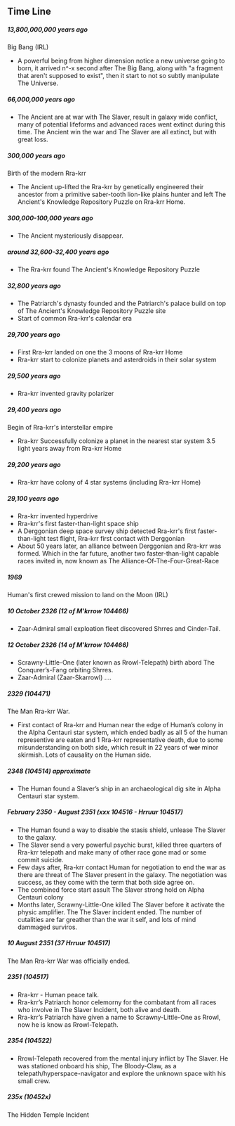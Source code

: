 ## Time Line

##### 13,800,000,000 years ago

Big Bang (IRL)

- A powerful being from higher dimension notice a new universe going to born, it arrived n^-x second after The Big Bang, along with "a fragment that aren't supposed to exist", then it start to not so subtly manipulate The Universe.

##### 66,000,000 years ago

- The Ancient are at war with The Slaver, result in galaxy wide conflict, many of potential lifeforms and advanced races went extinct during this time.
The Ancient win the war and The Slaver are all extinct, but with great loss.

##### 300,000 years ago

Birth of the modern Rra-krr

- The Ancient up-lifted the Rra-krr by genetically engineered their ancestor from a primitive saber-tooth lion-like plains hunter and left The Ancient's Knowledge Repository Puzzle on Rra-krr Home.

##### 300,000-100,000 years ago

- The Ancient mysteriously disappear.

##### around 32,600-32,400 years ago

- The Rra-krr found The Ancient's Knowledge Repository Puzzle

##### 32,800 years ago

- The Patriarch's dynasty founded and the Patriarch's palace build on top of The Ancient's Knowledge Repository Puzzle site
- Start of common Rra-krr's calendar era

##### 29,700 years ago

- First Rra-krr landed on one the 3 moons of Rra-krr Home
- Rra-krr start to colonize planets and asterdroids in their solar system

##### 29,500 years ago

- Rra-krr invented gravity polarizer

##### 29,400 years ago

Begin of Rra-krr's interstellar empire

- Rra-krr Successfully colonize a planet in the nearest star system 3.5 light years away from Rra-krr Home

##### 29,200 years ago

- Rra-krr have colony of 4 star systems (including Rra-krr Home)

##### 29,100 years ago

- Rra-krr invented hyperdrive
- Rra-krr's first faster-than-light space ship
- A Derggonian deep space survey ship detected Rra-krr's first faster-than-light test flight, Rra-krr first contact with Derggonian
- About 50 years later, an alliance between Derggonian and Rra-krr was formed. Which in the far future, another two faster-than-light capable races invited in, now known as The Alliance-Of-The-Four-Great-Race

##### 1969

Human's first crewed mission to land on the Moon (IRL)

##### 10 October 2326 (12 of M'krrow 104466)

- Zaar-Admiral small exploation fleet discovered Shrres and Cinder-Tail.

##### 12 October 2326 (14 of M'krrow 104466)

- Scrawny-Little-One (later known as Rrowl-Telepath) birth abord The Conqurer’s-Fang orbiting Shrres.
- Zaar-Admiral (Zaar-Skarrowl) .... 

##### 2329 (104471)

The Man Rra-krr War.

- First contact of Rra-krr and Human near the edge of Human’s colony in the Alpha Centauri star system, which ended badly as all 5 of the human representive are eaten and 1 Rra-krr representative death, due to some misunderstanding on both side, which result in 22 years of ~~war~~ minor skirmish. Lots of causality on the Human side.

##### 2348 (104514) approximate

- The Human found a Slaver’s ship in an archaeological dig site in Alpha Centauri star system.

##### February 2350 - August 2351 (xxx 104516 - Hrruur 104517)

- The Human found a way to disable the stasis shield, unlease The Slaver to the galaxy.
- The Slaver send a very powerful psychic burst, killed three quarters of Rra-krr telepath and make many of other race gone mad or some commit suicide.
- Few days after, Rra-krr contact Human for negotiation to end the war as there are threat of The Slaver present in the galaxy. The negotiation was success, as they come with the term that both side agree on.
- The combined force start assult The Slaver strong hold on Alpha Centauri colony
- Months later, Scrawny-Little-One killed The Slaver before it activate the physic amplifier.
The The Slaver incident ended. The number of cutalities are far greather than the war it self, and lots of mind dammaged surviros.

##### 10 August 2351 (37 Hrruur 104517)

The Man Rra-krr War was officially ended.

##### 2351 (104517)

- Rra-krr - Human peace talk.
- Rra-krr’s Patriarch honor celemorny for the combatant from all races who involve in The Slaver Incident, both alive and death.
- Rra-krr’s Patriarch have given a name to Scrawny-Little-One as Rrowl, now he is know as Rrowl-Telepath.

##### 2354 (104522)

- Rrowl-Telepath recovered from the mental injury inflict by The Slaver. He was stationed onboard his ship, The Bloody-Claw, as a telepath/hyperspace-navigator and explore the unknown space with his small crew.

##### 235x (10452x)

The Hidden Temple Incident
